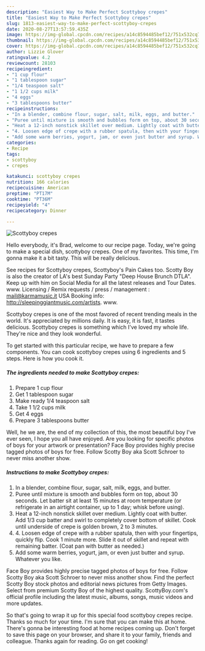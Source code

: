 ```yaml
---
description: "Easiest Way to Make Perfect Scottyboy crepes"
title: "Easiest Way to Make Perfect Scottyboy crepes"
slug: 1813-easiest-way-to-make-perfect-scottyboy-crepes
date: 2020-08-27T13:57:59.435Z
image: https://img-global.cpcdn.com/recipes/a14c8594485bef12/751x532cq70/scottyboy-crepes-recipe-main-photo.jpg
thumbnail: https://img-global.cpcdn.com/recipes/a14c8594485bef12/751x532cq70/scottyboy-crepes-recipe-main-photo.jpg
cover: https://img-global.cpcdn.com/recipes/a14c8594485bef12/751x532cq70/scottyboy-crepes-recipe-main-photo.jpg
author: Lizzie Glover
ratingvalue: 4.2
reviewcount: 28103
recipeingredient:
- "1 cup flour"
- "1 tablespoon sugar"
- "1/4 teaspoon salt"
- "1 1/2 cups milk"
- "4 eggs"
- "3 tablespoons butter"
recipeinstructions:
- "In a blender, combine flour, sugar, salt, milk, eggs, and butter."
- "Puree until mixture is smooth and bubbles form on top, about 30 seconds. Let batter sit at least 15 minutes at room temperature (or refrigerate in an airtight container, up to 1 day; whisk before using)."
- "Heat a 12-inch nonstick skillet over medium. Lightly coat with butter. Add 1/3 cup batter and swirl to completely cover bottom of skillet. Cook until underside of crepe is golden brown, 2 to 3 minutes."
- "4. Loosen edge of crepe with a rubber spatula, then with your fingertips, quickly flip. Cook 1 minute more. Slide it out of skillet and repeat with remaining batter. (Coat pan with butter as needed.)"
- "Add some warm berries, yogurt, jam, or even just butter and syrup. Whatever you like."
categories:
- Recipe
tags:
- scottyboy
- crepes

katakunci: scottyboy crepes 
nutrition: 166 calories
recipecuisine: American
preptime: "PT17M"
cooktime: "PT36M"
recipeyield: "4"
recipecategory: Dinner

---
```



![Scottyboy crepes](https://img-global.cpcdn.com/recipes/a14c8594485bef12/751x532cq70/scottyboy-crepes-recipe-main-photo.jpg)

Hello everybody, it's Brad, welcome to our recipe page. Today, we're going to make a special dish, scottyboy crepes. One of my favorites. This time, I'm gonna make it a bit tasty. This will be really delicious.

See recipes for Scottyboy crepes, Scottyboy&#39;s Pain Cakes too. Scotty Boy is also the creator of LA&#39;s best Sunday Party &#34;Deep House Brunch DTLA&#34;. Keep up with him on Social Media for all the latest releases and Tour Dates. www. Licensing / Remix requests / press / management : mail@karmamusic.it USA Booking info: http://sleepinggiantmusic.com/artists. www.

Scottyboy crepes is one of the most favored of recent trending meals in the world. It's appreciated by millions daily. It is easy, it is fast, it tastes delicious. Scottyboy crepes is something which I've loved my whole life. They're nice and they look wonderful.


To get started with this particular recipe, we have to prepare a few components. You can cook scottyboy crepes using 6 ingredients and 5 steps. Here is how you cook it.

<!--inarticleads1-->

##### The ingredients needed to make Scottyboy crepes:

1. Prepare 1 cup flour
1. Get 1 tablespoon sugar
1. Make ready 1/4 teaspoon salt
1. Take 1 1/2 cups milk
1. Get 4 eggs
1. Prepare 3 tablespoons butter


Well, he we are, the end of my collection of this, the most beautiful boy I&#39;ve ever seen, I hope you all have enjoyed. Are you looking for specific photos of boys for your artwork or presentation? Face Boy provides highly precise tagged photos of boys for free. Follow Scotty Boy aka Scott Schroer to never miss another show. 

<!--inarticleads2-->

##### Instructions to make Scottyboy crepes:

1. In a blender, combine flour, sugar, salt, milk, eggs, and butter.
1. Puree until mixture is smooth and bubbles form on top, about 30 seconds. Let batter sit at least 15 minutes at room temperature (or refrigerate in an airtight container, up to 1 day; whisk before using).
1. Heat a 12-inch nonstick skillet over medium. Lightly coat with butter. Add 1/3 cup batter and swirl to completely cover bottom of skillet. Cook until underside of crepe is golden brown, 2 to 3 minutes.
1. 4. Loosen edge of crepe with a rubber spatula, then with your fingertips, quickly flip. Cook 1 minute more. Slide it out of skillet and repeat with remaining batter. (Coat pan with butter as needed.)
1. Add some warm berries, yogurt, jam, or even just butter and syrup. Whatever you like.


Face Boy provides highly precise tagged photos of boys for free. Follow Scotty Boy aka Scott Schroer to never miss another show. Find the perfect Scotty Boy stock photos and editorial news pictures from Getty Images. Select from premium Scotty Boy of the highest quality. ScottyBoy.com&#39;s official profile including the latest music, albums, songs, music videos and more updates. 

So that's going to wrap it up for this special food scottyboy crepes recipe. Thanks so much for your time. I'm sure that you can make this at home. There's gonna be interesting food at home recipes coming up. Don't forget to save this page on your browser, and share it to your family, friends and colleague. Thanks again for reading. Go on get cooking!
